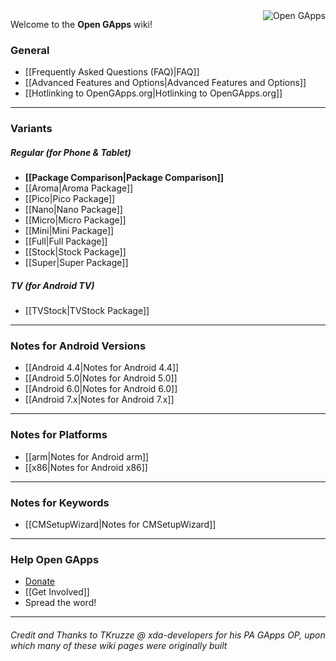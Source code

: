<div style="float: right">
<img align="right" src="https://avatars.githubusercontent.com/u/12238733?s=400" alt="Open GApps" />
</div>

Welcome to the **Open GApps** wiki!

### General

* [[Frequently Asked Questions (FAQ)|FAQ]]
* [[Advanced Features and Options|Advanced Features and Options]]
* [[Hotlinking to OpenGApps.org|Hotlinking to OpenGApps.org]]

***

### Variants
##### Regular _(for Phone & Tablet)_
* **[[Package Comparison|Package Comparison]]**
* [[Aroma|Aroma Package]]
* [[Pico|Pico Package]]
* [[Nano|Nano Package]]
* [[Micro|Micro Package]]
* [[Mini|Mini Package]]
* [[Full|Full Package]]
* [[Stock|Stock Package]]
* [[Super|Super Package]]

##### TV _(for Android TV)_
* [[TVStock|TVStock Package]]

***

### Notes for Android Versions

* [[Android 4.4|Notes for Android 4.4]]
* [[Android 5.0|Notes for Android 5.0]]
* [[Android 6.0|Notes for Android 6.0]]
* [[Android 7.x|Notes for Android 7.x]]

***

### Notes for Platforms

* [[arm|Notes for Android arm]]
* [[x86|Notes for Android x86]]

***

### Notes for Keywords

* [[CMSetupWizard|Notes for CMSetupWizard]]

***

### Help Open GApps
* [Donate](http://opengapps.org/donate)
* [[Get Involved]]
* Spread the word!

***

###### Credit and Thanks to TKruzze @ xda-developers for his PA GApps OP, upon which many of these wiki pages were originally built